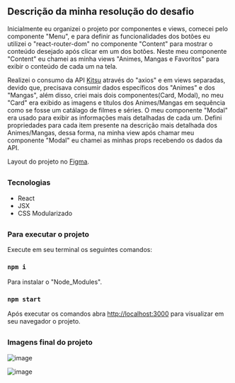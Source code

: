 ## Descrição da minha resolução do desafio

Inicialmente eu organizei o projeto por componentes e views, comecei pelo componente "Menu", e para definir as funcionalidades dos botões eu utilizei o "react-router-dom" no componente "Content" para mostrar o conteúdo desejado após clicar em um dos botões. Neste meu componente "Content" eu chamei as minha views "Animes, Mangas e Favoritos" para exibir o conteúdo de cada um na tela.

Realizei o consumo da API [Kitsu](https://kitsu.docs.apiary.io) através do "axios" e em views separadas, devido que, precisava consumir dados específicos dos "Animes" e dos "Mangas", além disso, criei mais dois componentes(Card, Modal), no meu "Card" era exibido as imagens e títulos dos Animes/Mangas em sequência como se fosse um catálago de filmes e séries. O meu componente "Modal" era usado para exibir as informações mais detalhadas de cada um. Defini propriedades para cada item presente na descrição mais detalhada dos Animes/Mangas, dessa forma, na minha view após chamar meu componente "Modal" eu chamei as minhas props recebendo os dados da API.

Layout do projeto no [Figma](https://www.figma.com/file/DoHcQ1PKnpYoj6kAYiKI2Q/Teste?node-id=0%3A1).

##

### Tecnologias

- React
- JSX
- CSS Modularizado

##

### Para executar o projeto

Execute em seu terminal os seguintes comandos:

### `npm i`
Para instalar o "Node_Modules".

### `npm start`
Após executar os comandos abra [http://localhost:3000](http://localhost:3000) para visualizar em seu navegador o projeto.

##

### Imagens final do projeto

![image](https://user-images.githubusercontent.com/72532360/150251057-3a4d74ff-3cc1-4d0d-abf8-2dc306aea26e.png)

![image](https://user-images.githubusercontent.com/72532360/150251248-2aba7999-7241-4ce3-a946-be3441bef133.png)
